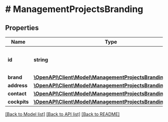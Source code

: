 # # ManagementProjectsBranding

## Properties

Name | Type | Description | Notes
------------ | ------------- | ------------- | -------------
**id** | **string** | Unique identifier of the brand configuration. | [optional]
**brand** | [**\OpenAPI\Client\Model\ManagementProjectsBrandingBrand**](ManagementProjectsBrandingBrand.md) |  | [optional]
**address** | [**\OpenAPI\Client\Model\ManagementProjectsBrandingAddress**](ManagementProjectsBrandingAddress.md) |  | [optional]
**contact** | [**\OpenAPI\Client\Model\ManagementProjectsBrandingContact**](ManagementProjectsBrandingContact.md) |  | [optional]
**cockpits** | [**\OpenAPI\Client\Model\ManagementProjectsBrandingCockpits**](ManagementProjectsBrandingCockpits.md) |  | [optional]

[[Back to Model list]](../../README.md#models) [[Back to API list]](../../README.md#endpoints) [[Back to README]](../../README.md)
